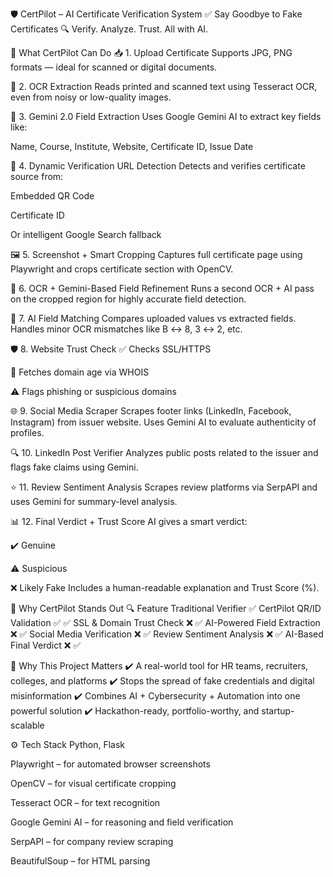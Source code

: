 🛡️ CertPilot – AI Certificate Verification System
✅ Say Goodbye to Fake Certificates
🔍 Verify. Analyze. Trust. All with AI.

🌟 What CertPilot Can Do
📥 1. Upload Certificate
Supports JPG, PNG formats — ideal for scanned or digital documents.

🧾 2. OCR Extraction
Reads printed and scanned text using Tesseract OCR, even from noisy or low-quality images.

🤖 3. Gemini 2.0 Field Extraction
Uses Google Gemini AI to extract key fields like:

Name, Course, Institute, Website, Certificate ID, Issue Date

🔗 4. Dynamic Verification URL Detection
Detects and verifies certificate source from:

Embedded QR Code

Certificate ID

Or intelligent Google Search fallback

🖼️ 5. Screenshot + Smart Cropping
Captures full certificate page using Playwright and crops certificate section with OpenCV.

🧠 6. OCR + Gemini-Based Field Refinement
Runs a second OCR + AI pass on the cropped region for highly accurate field detection.

🔁 7. AI Field Matching
Compares uploaded values vs extracted fields.
Handles minor OCR mismatches like B ↔ 8, 3 ↔ 2, etc.

🛡️ 8. Website Trust Check
✅ Checks SSL/HTTPS

📅 Fetches domain age via WHOIS

⚠️ Flags phishing or suspicious domains

🌐 9. Social Media Scraper
Scrapes footer links (LinkedIn, Facebook, Instagram) from issuer website.
Uses Gemini AI to evaluate authenticity of profiles.

🔍 10. LinkedIn Post Verifier
Analyzes public posts related to the issuer and flags fake claims using Gemini.

⭐ 11. Review Sentiment Analysis
Scrapes review platforms via SerpAPI and uses Gemini for summary-level analysis.

📊 12. Final Verdict + Trust Score
AI gives a smart verdict:

✔️ Genuine

⚠️ Suspicious

❌ Likely Fake
Includes a human-readable explanation and Trust Score (%).

🧠 Why CertPilot Stands Out
🔍 Feature	Traditional Verifier	✅ CertPilot
QR/ID Validation	✅	✅
SSL & Domain Trust Check	❌	✅
AI-Powered Field Extraction	❌	✅
Social Media Verification	❌	✅
Review Sentiment Analysis	❌	✅
AI-Based Final Verdict	❌	✅

🎯 Why This Project Matters
✔️ A real-world tool for HR teams, recruiters, colleges, and platforms
✔️ Stops the spread of fake credentials and digital misinformation
✔️ Combines AI + Cybersecurity + Automation into one powerful solution
✔️ Hackathon-ready, portfolio-worthy, and startup-scalable

⚙️ Tech Stack
Python, Flask

Playwright – for automated browser screenshots

OpenCV – for visual certificate cropping

Tesseract OCR – for text recognition

Google Gemini AI – for reasoning and field verification

SerpAPI – for company review scraping

BeautifulSoup – for HTML parsing

